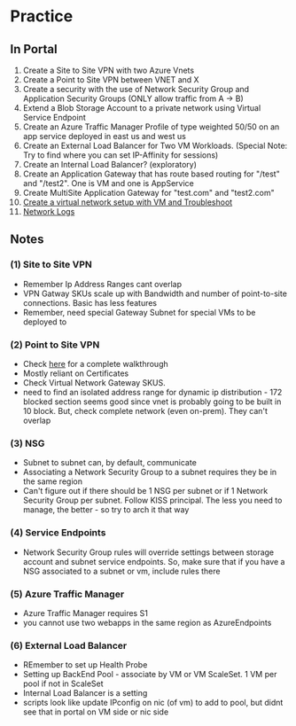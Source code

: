 # Practice

## In Portal  
1) Create a Site to Site VPN with two Azure Vnets
2) Create a Point to Site VPN between VNET and X
3) Create a security with the use of Network Security Group and Application Security Groups (ONLY allow traffic from A -> B)
4) Extend a Blob Storage Account to a private network using Virtual Service Endpoint  
5) Create an Azure Traffic Manager Profile of type weighted 50/50 on an app service deployed in east us and west us
6) Create an External Load Balancer for Two VM Workloads. (Special Note: Try to find where you can set IP-Affinity for sessions)
7) Create an Internal Load Balancer? (exploratory)
8) Create an Application Gateway that has route based routing for "/test" and "/test2".  One is VM and one is AppService
9) Create MultiSite Application Gateway for "test.com" and "test2.com"
10) [Create a virtual network setup with VM and Troubleshoot](https://docs.microsoft.com/en-us/learn/modules/troubleshoot-azure-network-infrastructure/3-exercise-troubleshoot-networking-with-network-watcher)
11) [Network Logs](https://docs.microsoft.com/en-us/learn/modules/troubleshoot-azure-network-infrastructure/5-exercise-troubleshoot-networking-with-network-watcher-metrics-logs)



## Notes

### (1) Site to Site VPN
- Remember Ip Address Ranges cant overlap
- VPN Gatway SKUs scale up with Bandwidth and number of point-to-site connections.  Basic has less features
- Remember, need special Gateway Subnet for special VMs to be deployed to

### (2) Point to Site VPN
- Check [here](https://docs.microsoft.com/en-us/azure/vpn-gateway/vpn-gateway-howto-point-to-site-resource-manager-portal)  for a complete walkthrough
- Mostly reliant on Certificates
- Check Virtual Network Gateway SKUS.
- need to find an isolated address range for dynamic ip distribution - 172 blocked section seems good since vnet is probably going to be built in 10 block.  But, check complete network (even on-prem).  They can't overlap

### (3) NSG
- Subnet to subnet can, by default, communicate
- Associating a Network Security Group to a subnet requires they be in the same region
- Can't figure out if there should be 1 NSG per subnet or if 1 Network Security Group per subnet.  Follow KISS principal.  The less you need to manage, the better - so try to arch it that way

### (4) Service Endpoints
- Network Security Group rules will override settings between storage account and subnet service endpoints.  So, make sure that if you have a NSG associated to a subnet or vm, include rules there

### (5) Azure Traffic Manager
- Azure Traffic Manager requires S1
- you cannot use two webapps in the same region as AzureEndpoints

### (6) External Load Balancer
- REmember to set up Health Probe
- Setting up BackEnd Pool - associate by VM or VM ScaleSet.  1 VM per pool if not in ScaleSet
- Internal Load Balancer is a setting
- scripts look like update IPconfig on nic (of vm) to add to pool, but didnt see that in portal on VM side or nic side


